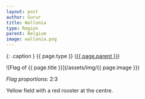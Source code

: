 ```yaml
---
layout: post
author: Gurur
title: Wallonia
type: Region
parent: Belgium
image: wallonia.png
---
```

{: .caption }
{{ page.type }} ([{{ page.parent }}](/2019/03/14/belgium.html))

![Flag of {{ page.title }}](/assets/img/{{ page.image }})

*Flag proportions*: 2:3

Yellow field with a red rooster at the centre.
